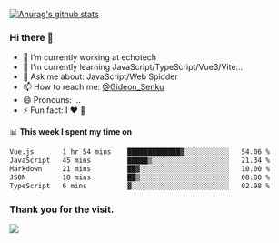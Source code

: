 [![Anurag's github stats](https://github-readme-stats.vercel.app/api?username=gideonsenku)](https://github.com/anuraghazra/github-readme-stats)
### Hi there 👋
- 🔭 I’m currently working at echotech
- 🌱 I’m currently learning JavaScript/TypeScript/Vue3/Vite...
- 💬 Ask me about: JavaScript/Web Spidder 
- 📫 How to reach me: [@Gideon_Senku](https://t.me/Gideon_Senku)
- 😄 Pronouns: ...
- ⚡ Fun fact: I ❤️ 🎵

📊 **This week I spent my time on**
<!--START_SECTION:waka-->

```txt
Vue.js       1 hr 54 mins    █████████████▓░░░░░░░░░░░   54.06 %
JavaScript   45 mins         █████▒░░░░░░░░░░░░░░░░░░░   21.34 %
Markdown     21 mins         ██▓░░░░░░░░░░░░░░░░░░░░░░   10.00 %
JSON         18 mins         ██▒░░░░░░░░░░░░░░░░░░░░░░   08.80 %
TypeScript   6 mins          ▓░░░░░░░░░░░░░░░░░░░░░░░░   02.98 %
```

<!--END_SECTION:waka-->


### Thank you for the visit.
![](http://profile-counter.glitch.me/gideonsenku/count.svg)
<!--
**GideonSenku/GideonSenku** is a ✨ _special_ ✨ repository because its `README.md` (this file) appears on your GitHub profile.

Here are some ideas to get you started:

- 🔭 I’m currently working on ...
- 🌱 I’m currently learning ...
- 👯 I’m looking to collaborate on ...
- 🤔 I’m looking for help with ...
- 💬 Ask me about ...
- 📫 How to reach me: ...
- 😄 Pronouns: ...
- ⚡ Fun fact: ...
-->
